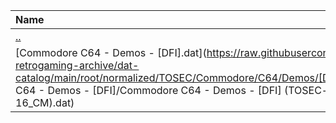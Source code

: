 |Name|Size|
|:---|---:|
|[..](../index.html)|DIR|
|[Commodore C64 - Demos - [DFI].dat](https://raw.githubusercontent.com/open-retrogaming-archive/dat-catalog/main/root/normalized/TOSEC/Commodore/C64/Demos/[DFI]/Commodore C64 - Demos - [DFI]/Commodore C64 - Demos - [DFI] (TOSEC-v2021-06-16_CM).dat)|1939|
